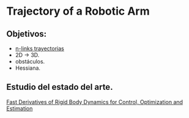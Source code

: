 # Trajectory of a Robotic Arm

## Objetivos:

- [n-links trayectorias](roboticArm10.md)
- 2D -> 3D. 
- obstáculos.
- Hessiana.

## Estudio del estado del arte.
[Fast Derivatives of Rigid Body Dynamics for Control, Optimization and Estimation](https://iit-dlslab.github.io/papers/neunert16simpar.pdf)


